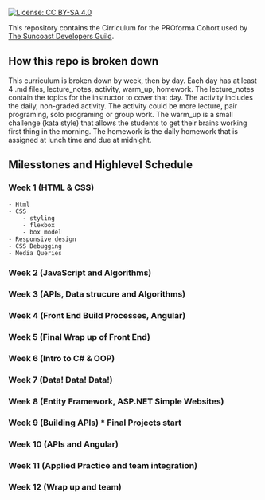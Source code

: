 [![License: CC BY-SA 4.0](https://img.shields.io/badge/License-CC%20BY--SA%204.0-lightgrey.svg)](https://creativecommons.org/licenses/by-sa/4.0/)

This repository contains the Cirriculum for the PROforma Cohort used by [The Suncoast Developers Guild](http://suncoast.io).


## How this repo is broken down
 
 This curriculum is broken down by week, then by day. Each day has at least 4 .md files, lecture_notes, activity, warm_up, homework. The lecture_notes contain the topics for the instructor to cover that day. The activity includes the daily, non-graded activity. The activity could be more lecture, pair programing, solo programing or group work. The warm_up is a small challenge (kata style) that allows the students to get their brains working first thing in the morning. The homework is the daily homework that is assigned at lunch time and due at midnight. 


## Milesstones and Highlevel Schedule

### Week 1 (HTML & CSS)
    - Html
    - CSS
        - styling
        - flexbox
        - box model
    - Responsive design
    - CSS Debugging
    - Media Queries
### Week 2 (JavaScript and Algorithms)
### Week 3 (APIs, Data strucure and Algorithms)
### Week 4 (Front End Build Processes, Angular)
### Week 5 (Final Wrap up of Front End)
### Week 6 (Intro to C#  & OOP)
### Week 7 (Data! Data! Data!)
### Week 8 (Entity Framework, ASP.NET Simple Websites)
### Week 9 (Building APIs)  * Final Projects start
### Week 10 (APIs and Angular)
### Week 11 (Applied Practice and team integration)
### Week 12 (Wrap up and team)
